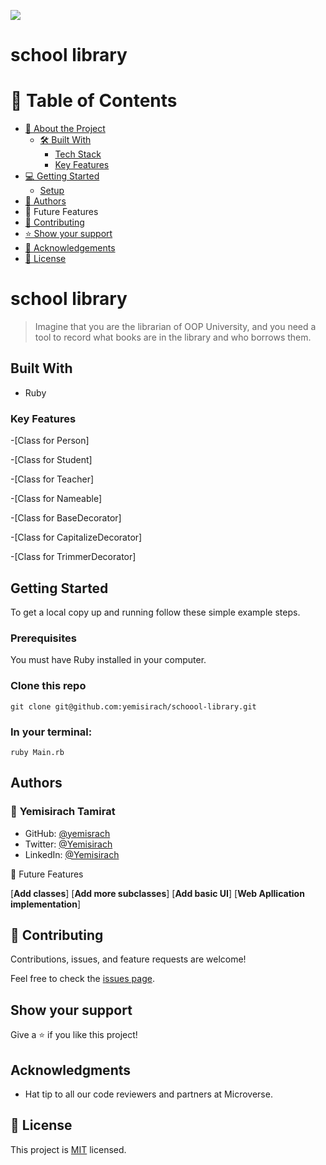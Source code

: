 ![](https://img.shields.io/badge/Microverse-blueviolet)

# school library

# 📗 Table of Contents

- [📖 About the Project](#about-project)
  - [🛠 Built With](#built-with)
    - [Tech Stack](#tech-stack)
    - [Key Features](#key-features)
- [💻 Getting Started ](#-getting-started-)
  - [Setup](#setup)
- [👥 Authors](#authors)
- 🔭 Future Features
- [🤝 Contributing](#contributing)
- [⭐️ Show your support](#support)
- [🙏 Acknowledgements](#acknowledgements)
- [📝 License](#license)

# school library

> Imagine that you are the librarian of OOP University, and you need a tool to record what books are in the library and who borrows them.

## Built With

- Ruby

### Key Features <a name="key-features"></a>

-[Class for Person]

-[Class for Student]

-[Class for Teacher]

-[Class for Nameable]

-[Class for BaseDecorator]

-[Class for CapitalizeDecorator]

-[Class for TrimmerDecorator]

## Getting Started

To get a local copy up and running follow these simple example steps.

### Prerequisites

You must have Ruby installed in your computer.

### Clone this repo

`git clone git@github.com:yemisirach/schoool-library.git`

### In your terminal:

`ruby Main.rb`

## Authors

### 👤 **Yemisirach Tamirat**

- GitHub: [@yemisrach](https://github.com/Yemisirach)
- Twitter: [@Yemisirach](https://twitter.com/tamiratyemsrach)
- LinkedIn: [@Yemisirach](https://www.linkedin.com/in/yemisirach)

🔭 Future Features

[**Add classes**]
[**Add more subclasses**]
[**Add basic UI**]
[**Web Apllication implementation**]

## 🤝 Contributing

Contributions, issues, and feature requests are welcome!

Feel free to check the [issues page](../../issues/).

## Show your support

Give a ⭐️ if you like this project!

## Acknowledgments

- Hat tip to all our code reviewers and partners at Microverse.

## 📝 License

This project is [MIT](./LICENSE) licensed.
